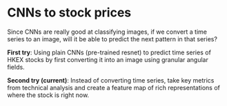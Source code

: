 # CNNs to stock prices
Since CNNs are really good at classifying images, if we convert a time series to an image, will it be able to predict the next pattern in that series?

**First try**: Using plain CNNs (pre-trained resnet) to predict time series of HKEX stocks by first converting it into an image using granular angular fields.

**Second try (current)**: Instead of converting time series, take key metrics from technical analysis and create a feature map of rich representations of where the stock is right now.
